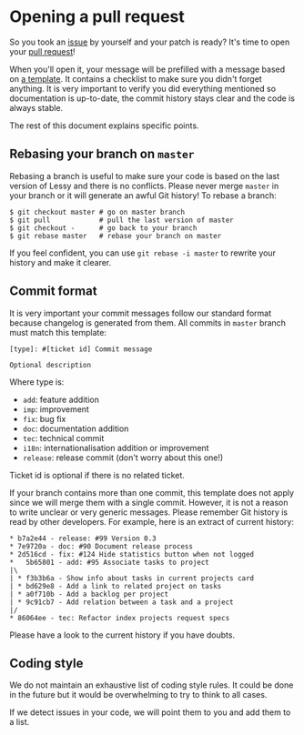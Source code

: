 # Opening a pull request

So you took an [issue](https://github.com/lessy-community/lessy/issues) by
yourself and your patch is ready? It's time to open your [pull request](https://github.com/lessy-community/lessy/pulls)!

When you'll open it, your message will be prefilled with a message based on [a
template](pull_request_template.md). It contains a checklist to make sure you
didn't forget anything. It is very important to verify you did everything
mentioned so documentation is up-to-date, the commit history stays clear and
the code is always stable.

The rest of this document explains specific points.

## Rebasing your branch on `master`

Rebasing a branch is useful to make sure your code is based on the last version
of Lessy and there is no conflicts. Please never merge `master` in your branch
or it will generate an awful Git history! To rebase a branch:

```console
$ git checkout master # go on master branch
$ git pull            # pull the last version of master
$ git checkout -      # go back to your branch
$ git rebase master   # rebase your branch on master
```

If you feel confident, you can use `git rebase -i master` to rewrite your
history and make it clearer.

## Commit format

It is very important your commit messages follow our standard format because
changelog is generated from them. All commits in `master` branch must match
this template:

```raw
[type]: #[ticket id] Commit message

Optional description
```

Where type is:

- `add`: feature addition
- `imp`: improvement
- `fix`: bug fix
- `doc`: documentation addition
- `tec`: technical commit
- `i18n`: internationalisation addition or improvement
- `release`: release commit (don't worry about this one!)

Ticket id is optional if there is no related ticket.

If your branch contains more than one commit, this template does not apply
since we will merge them with a single commit. However, it is not a reason to
write unclear or very generic messages. Please remember Git history is read by
other developers. For example, here is an extract of current history:

```raw
* b7a2e44 - release: #99 Version 0.3
* 7e9720a - doc: #90 Document release process
* 2d516cd - fix: #124 Hide statistics button when not logged
*   5b65801 - add: #95 Associate tasks to project
|\
| * f3b3b6a - Show info about tasks in current projects card
| * bd629e8 - Add a link to related project on tasks
| * a0f710b - Add a backlog per project
| * 9c91cb7 - Add relation between a task and a project
|/
* 86064ee - tec: Refactor index projects request specs
```

Please have a look to the current history if you have doubts.

## Coding style

We do not maintain an exhaustive list of coding style rules. It could be done
in the future but it would be overwhelming to try to think to all cases.

If we detect issues in your code, we will point them to you and add them to a
list.
